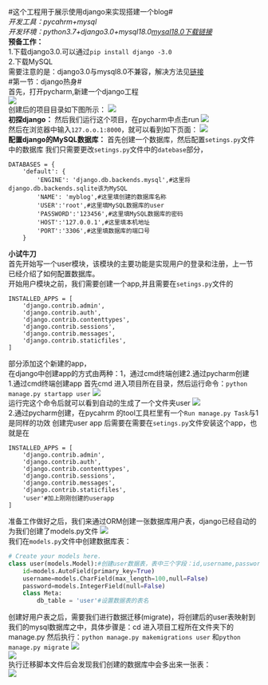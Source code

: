 
#这个工程用于展示使用django来实现搭建一个blog#</br>
*开发工具：pycahrm+mysql*</br>
*开发环境：python3.7+django3.0+mysql18.0[mysql18.0下载链接](https://dev.mysql.com/downloads/mysql/)*</br>
**预备工作：**</br>1.下载django3.0.可以通过`pip install django -3.0`</br>2.下载MySQL </br>需要注意的是：django3.0与mysql8.0不兼容，解决方法见[链接](https://www.cnblogs.com/gaoshiguo/p/12272980.html)</br>
#第一节：django热身#</br>
首先，打开pycharm,新建一个django工程</br>
![](https://github.com/Gaoshiguo/django-blogapplication/blob/master/%E6%88%AA%E5%9B%BE/1.png)</br>
创建后的项目目录如下图所示：
![](https://github.com/Gaoshiguo/django-blogapplication/blob/master/%E6%88%AA%E5%9B%BE/3.png)</br>
**初探django：**
然后我们运行这个项目，在pycharm中点击run
![](https://github.com/Gaoshiguo/django-blogapplication/blob/master/%E6%88%AA%E5%9B%BE/4.png)</br>
然后在浏览器中输入`127.o.o.1:8000`，就可以看到如下页面：
![](https://github.com/Gaoshiguo/django-blogapplication/blob/master/%E6%88%AA%E5%9B%BE/5.png)</br>
**配置django的MySQL数据库：**
首先创建一个数据库，然后配置`setings.py`文件中的数据库
我们只需要更改`setings.py`文件中的`datebase`部分，
```
DATABASES = {
    'default': {
        'ENGINE': 'django.db.backends.mysql',#这里将django.db.backends.sqlite该为MySQL
        'NAME': 'myblog',#这里填创建的数据库名称
        'USER':'root',#这里填MySQL数据库的user
        'PASSWORD':'123456',#这里填MySQL数据库的密码
        'HOST':'127.0.0.1',#这里填本机地址
        'PORT':'3306',#这里填数据库的端口号
    }
 ```
**小试牛刀**</br>
首先开始写一个user模块，该模块的主要功能是实现用户的登录和注册，上一节已经介绍了如何配置数据库。</br>
开始用户模块之前，我们需要创建一个app,并且需要在`setings.py`文件的
```
INSTALLED_APPS = [
    'django.contrib.admin',
    'django.contrib.auth',
    'django.contrib.contenttypes',
    'django.contrib.sessions',
    'django.contrib.messages',
    'django.contrib.staticfiles',
]
```
部分添加这个新建的app，</br>在django中创建app的方式由两种：1，通过cmd终端创建2.通过pycharm创建</br>
1.通过cmd终端创建app
首先cmd 进入项目所在目录，然后运行命令：`python manage.py startapp user`
![](https://github.com/Gaoshiguo/django-blogapplication/blob/master/%E6%88%AA%E5%9B%BE/7.png)</br>
运行完这个命令后就可以看到自动的生成了一个文件夹user
![](https://github.com/Gaoshiguo/django-blogapplication/blob/master/%E6%88%AA%E5%9B%BE/8.png)</br>
2.通过pycharm创建，在pycahrm 的tool工具栏里有一个`Run manage.py Task`与1是同样的功效
创建完user app 后需要在需要在`setings.py`文件安装这个app，也就是在
```
INSTALLED_APPS = [
    'django.contrib.admin',
    'django.contrib.auth',
    'django.contrib.contenttypes',
    'django.contrib.sessions',
    'django.contrib.messages',
    'django.contrib.staticfiles',
    'user'#加上刚刚创建的userapp
]
```
准备工作做好之后，我们来通过ORM创建一张数据库用户表，django已经自动的为我们创建了models.py文件
![](https://github.com/Gaoshiguo/django-blogapplication/blob/master/%E6%88%AA%E5%9B%BE/9.png)</br>
我们在`models.py`文件中创建数据库表：</br>
```python
# Create your models here.
class user(models.Model):#创建user数据表，表中三个字段：id,username,password
    id=models.AutoField(primary_key=True)
    username=models.CharField(max_length=100,null=False)
    password=models.IntegerField(null=False)
    class Meta:
        db_table = 'user'#设置数据表的表名
 ```
 创建好用户表之后，需要我们进行数据迁移(migrate)，将创建后的user表映射到我们的mysql数据库之中，具体步骤是：cd 进入项目工程所在文件夹下的manage.py
 然后执行：`python manage.py makemigrations user` 和`python manage.py migrate`
 ![](https://github.com/Gaoshiguo/django-blogapplication/blob/master/%E6%88%AA%E5%9B%BE/10.png)</br>
 ![](https://github.com/Gaoshiguo/django-blogapplication/blob/master/%E6%88%AA%E5%9B%BE/11.png)</br>
 执行迁移脚本文件后会发现我们创建的数据库中会多出来一张表：</br>
![](https://github.com/Gaoshiguo/django-blogapplication/blob/master/%E6%88%AA%E5%9B%BE/12.png)</br> 
